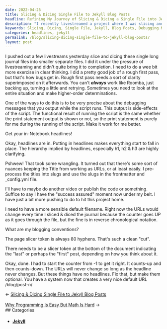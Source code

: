 ```yaml
---
date: 2022-04-25
title: Slicing & Dicing Single File to Jekyll Blog Posts
headline: Refining My Journey of Slicing & Dicing a Single File into Jekyll Blog Posts
description: "I recently livestreamed a project where I was slicing and dicing a single long journal file into separate files. I used debugging messages and headlines to provide a hierarchy, pre-processed titles into slugs, and added frontmatter and `_config.yml` file. Join me as I share my journey of refining the project and the challenges I faced along the way."
keywords: Slicing, Dicing, Single File, Jekyll, Blog Posts, Debugging Messages, Headlines, Hierarchy, Pre-Processing, Titles, Slugs, Frontmatter, _config.yml
categories: headlines, jekyll
permalink: /blog/slicing-dicing-single-file-to-jekyll-blog-posts/
layout: post
---
```



I pushed out a few livestreams yesterday slice and dicing these single long
journal files into smaller separate files. I did it under the pressure of
livestreaming and didn't quite bring it to completion. I need to do a wee bit
more exercise in clear thinking. I did a pretty good job of a rough first pass,
but that's how bugs get in. Rough first pass needs a sort of clarity
superimposed on it afterwards. You can't ***always*** work like Roomba, just
backing up, turning a little and retrying. Sometimes you need to look at the
entire situation and make higher-order determinations.

One of the ways to do this is to be very precise about the debugging messages
that you output while the script runs. This output is side-effects of the
script. The functional result of running the script is the same whether the
print statement output is shown or not, so the print statement is purely for me
during the running of the script. Make it work for me better.

Get your in-Notebook headlines!

Okay, headlines are in. Putting in headlines makes everything start to fall in
place. The hierarchy implied by headlines, especially h1, h2 & h3 are highly
clarifying.

Pshwew! That took some wrangling. It turned out that there's some sort of
nuances keeping the Title from working as URLs, or at least easily. I
pre-process the titles into slugs and use the slugs in the frontmatter and
\_config.yml file.

I'll have to maybe do another video or publish the code or something. Suffice
to say I have the "success assured" moment now under my belt. I have just a bit
more pushing to do to hit this project home.

I need to have a more sensible default filename. Right now the URLs would
change every time I sliced & diced the journal because the counter goes UP as
it goes through the file, but the fine is in reverse chronological notation.

What are my blogging conventions?

The page slicer token is always 80 hyphens. That's such a clean "cut".

There needs to be a slicer token at the bottom of the document indicating the
"last" or perhaps the "first" post, depending on how you think about it.

Okay, done. I had to start the counter from -1 to get it right. It counts-up
and then counts-down. The URLs will never change so long as the headline never
changes. But these things have no headlines. Fix that, but make them optional.
You have a system now that creates a very nice default URL /blog/post-n/


<div class="arrow-links"><div class="post-nav-prev"><span class="arrow">&larr;&nbsp;</span><a href="/blog/slicing-dicing-single-file-to-jekyll-blog-posts/">Slicing & Dicing Single File to Jekyll Blog Posts</a></div> &nbsp; <div class="post-nav-next"><a href="/blog/why-programming-is-easy-but-math-is-hard/">Why Programming Is Easy But Math Is Hard</a><span class="arrow">&nbsp;&rarr;</span></div></div>
## Categories

<ul>
<li><h4><a href='/jekyll/'>Jekyll</a></h4></li></ul>
